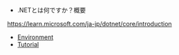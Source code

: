 
- .NETとは何ですか？概要

https://learn.microsoft.com/ja-jp/dotnet/core/introduction

- [Environment](Environment/environment.md)
- [Tutorial](Tutorial/tutorial.md)

